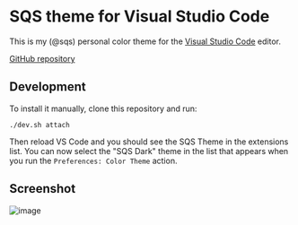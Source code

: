 # SQS theme for Visual Studio Code

This is my (@sqs) personal color theme for the [Visual Studio Code](https://code.visualstudio.com) editor.

[GitHub repository](https://github.com/sqs/vscode-sqs-theme)

## Development

To install it manually, clone this repository and run:

```
./dev.sh attach
```

Then reload VS Code and you should see the SQS Theme in the extensions list. You can now select the "SQS Dark" theme in the list that appears when you run the `Preferences: Color Theme` action.

## Screenshot

![image](https://cloud.githubusercontent.com/assets/1976/26759173/90edd844-48ab-11e7-9a30-8f197147c8a1.png)
